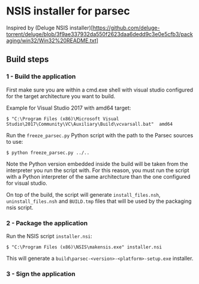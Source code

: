 NSIS installer for parsec
=========================

Inspired by (Deluge NSIS installer)[https://github.com/deluge-torrent/deluge/blob/3f9ae337932da550f2623daa6dedd9c3e0e5cfb3/packaging/win32/Win32%20README.txt]


Build steps
-----------


### 1 - Build the application

First make sure you are within a cmd.exe shell with visual studio configured
for the target architecture you want to build.

Example for Visual Studio 2017 with amd64 target:
```shell
$ "C:\Program Files (x86)\Microsoft Visual Studio\2017\Community\VC\Auxiliary\Build\vcvarsall.bat"  amd64
```

Run the `freeze_parsec.py` Python script with the path to the Parsec sources to use:
```shell
$ python freeze_parsec.py ../..
```

Note the Python version embedded inside the build will be taken from the interpreter
you run the script with.
For this reason, you must run the script with a Python interpreter of the same
architecture than the one configured for visual studio.

On top of the build, the script will generate `install_files.nsh`, `uninstall_files.nsh`
and `BUILD.tmp` files that will be used by the packaging nsis script.


### 2 - Package the application

Run the NSIS script `installer.nsi`:
```shell
$ "C:\Program Files (x86)\NSIS\makensis.exe" installer.nsi
```

This will generate a `build\parsec-<version>-<platform>-setup.exe` installer.


### 3 - Sign the application

<TODO>
